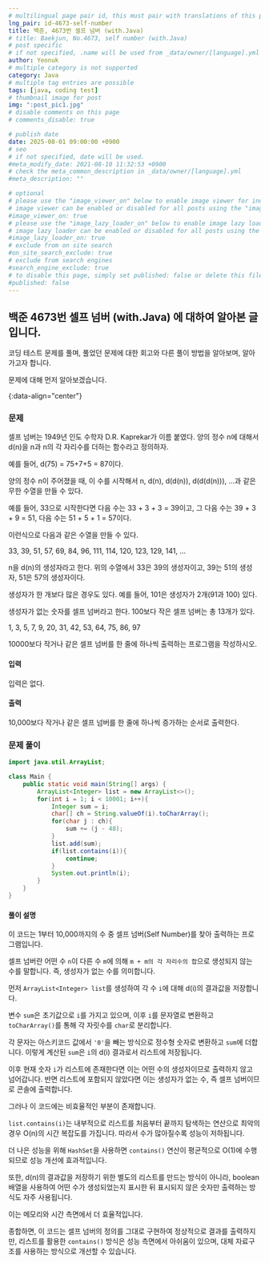 ```yaml
---
# multilingual page pair id, this must pair with translations of this page. (This name must be unique)
lng_pair: id-4673-self-number
title: 백준, 4673번 셀프 넘버 (with.Java)
# title: Baekjun, No.4673, self number (with.Java)
# post specific
# if not specified, .name will be used from _data/owner/[language].yml
author: Yeonuk
# multiple category is not supported
category: Java
# multiple tag entries are possible
tags: [java, coding test]
# thumbnail image for post
img: ":post_pic1.jpg"
# disable comments on this page
# comments_disable: true

# publish date
date: 2025-08-01 09:00:00 +0900
# seo
# if not specified, date will be used.
#meta_modify_date: 2021-08-10 11:32:53 +0900
# check the meta_common_description in _data/owner/[language].yml
#meta_description: ""

# optional
# please use the "image_viewer_on" below to enable image viewer for individual pages or posts (_posts/ or [language]/_posts folders).
# image viewer can be enabled or disabled for all posts using the "image_viewer_posts: true" setting in _data/conf/main.yml.
#image_viewer_on: true
# please use the "image_lazy_loader_on" below to enable image lazy loader for individual pages or posts (_posts/ or [language]/_posts folders).
# image lazy loader can be enabled or disabled for all posts using the "image_lazy_loader_posts: true" setting in _data/conf/main.yml.
#image_lazy_loader_on: true
# exclude from on site search
#on_site_search_exclude: true
# exclude from search engines
#search_engine_exclude: true
# to disable this page, simply set published: false or delete this file
#published: false
---
```


<!-- outline-start -->

## 백준 4673번 셀프 넘버 (with.Java) 에 대하여 알아본 글입니다.

코딩 테스트 문제를 풀며, 풀었던 문제에 대한 회고와 다른 풀이 방법을 알아보며, 알아가고자 합니다.

문제에 대해 먼저 알아보겠습니다.

{:data-align="center"}

<!-- outline-end -->

### 문제

셀프 넘버는 1949년 인도 수학자 D.R. Kaprekar가 이름 붙였다. 양의 정수 n에 대해서 d(n)을 n과 n의 각 자리수를 더하는 함수라고 정의하자.

예를 들어, d(75) = 75+7+5 = 87이다.

양의 정수 n이 주어졌을 때, 이 수를 시작해서 n, d(n), d(d(n)), d(d(d(n))), ...과 같은 무한 수열을 만들 수 있다.

예를 들어, 33으로 시작한다면 다음 수는 33 + 3 + 3 = 39이고, 그 다음 수는 39 + 3 + 9 = 51, 다음 수는 51 + 5 + 1 = 57이다.

이런식으로 다음과 같은 수열을 만들 수 있다.

33, 39, 51, 57, 69, 84, 96, 111, 114, 120, 123, 129, 141, ...

n을 d(n)의 생성자라고 한다. 위의 수열에서 33은 39의 생성자이고, 39는 51의 생성자, 51은 57의 생성자이다.

생성자가 한 개보다 많은 경우도 있다. 예를 들어, 101은 생성자가 2개(91과 100) 있다.

생성자가 없는 숫자를 셀프 넘버라고 한다. 100보다 작은 셀프 넘버는 총 13개가 있다.

1, 3, 5, 7, 9, 20, 31, 42, 53, 64, 75, 86, 97

10000보다 작거나 같은 셀프 넘버를 한 줄에 하나씩 출력하는 프로그램을 작성하시오.

#### 입력

입력은 없다.

#### 출력

10,000보다 작거나 같은 셀프 넘버를 한 줄에 하나씩 증가하는 순서로 출력한다.

### 문제 풀이

```java
import java.util.ArrayList;

class Main {
    public static void main(String[] args) {
        ArrayList<Integer> list = new ArrayList<>();
        for(int i = 1; i < 10001; i++){
            Integer sum = i;
            char[] ch = String.valueOf(i).toCharArray();
            for(char j : ch){
                sum += (j - 48);
            }
            list.add(sum);
            if(list.contains(i)){
                continue;
            }
            System.out.println(i);
        }
    }
}
```

#### 풀이 설명

이 코드는 1부터 10,000까지의 수 중 셀프 넘버(Self Number)를 찾아 출력하는 프로그램입니다.

셀프 넘버란 어떤 수 `n`이 다른 수 `m`에 의해 `m + m의 각 자리수의 합`으로 생성되지 않는 수를 말합니다. 즉, 생성자가 없는 수를 의미합니다.

먼저 `ArrayList<Integer> list`를 생성하여 각 수 `i`에 대해 d(i)의 결과값을 저장합니다.

변수 `sum`은 초기값으로 `i`를 가지고 있으며, 이후 `i`를 문자열로 변환하고 `toCharArray()`를 통해 각 자릿수를 `char`로 분리합니다.

각 문자는 아스키코드 값에서 `'0'`을 빼는 방식으로 정수형 숫자로 변환하고 `sum`에 더합니다. 이렇게 계산된 `sum`은 `i`의 d(i) 결과로서 리스트에 저장됩니다.

이후 현재 숫자 `i`가 리스트에 존재한다면 이는 어떤 수의 생성자이므로 출력하지 않고 넘어갑니다. 반면 리스트에 포함되지 않았다면 이는 생성자가 없는 수, 즉 셀프 넘버이므로 콘솔에 출력합니다.

그러나 이 코드에는 비효율적인 부분이 존재합니다.

`list.contains(i)`는 내부적으로 리스트를 처음부터 끝까지 탐색하는 연산으로 최악의 경우 O(n)의 시간 복잡도를 가집니다. 따라서 수가 많아질수록 성능이 저하됩니다.

더 나은 성능을 위해 `HashSet`을 사용하면 `contains()` 연산이 평균적으로 O(1)에 수행되므로 성능 개선에 효과적입니다.

또한, d(n)의 결과값을 저장하기 위한 별도의 리스트를 만드는 방식이 아니라, boolean 배열을 사용하여 어떤 수가 생성되었는지 표시한 뒤 표시되지 않은 숫자만 출력하는 방식도 자주 사용됩니다.

이는 메모리와 시간 측면에서 더 효율적입니다.

종합하면, 이 코드는 셀프 넘버의 정의를 그대로 구현하여 정상적으로 결과를 출력하지만, 리스트를 활용한 `contains()` 방식은 성능 측면에서 아쉬움이 있으며, 대체 자료구조를 사용하는 방식으로 개선할 수 있습니다.

